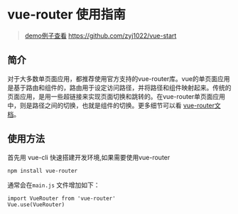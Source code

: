 # vue-router 使用指南

> [demo例子查看](https://github.com/zyj1022/vue-start) https://github.com/zyj1022/vue-start

## 简介

对于大多数单页面应用，都推荐使用官方支持的vue-router库。vue的单页面应用是基于路由和组件的，路由用于设定访问路径，并将路径和组件映射起来。传统的页面应用，是用一些超链接来实现页面切换和跳转的。在vue-router单页面应用中，则是路径之间的切换，也就是组件的切换。更多细节可以看 [vue-router文档](https://router.vuejs.org/zh-cn)。

## 使用方法

首先用 vue-cli 快速搭建开发环境,如果需要使用vue-router

```
npm install vue-router
```
通常会在`main.js` 文件增加如下：

```
import VueRouter from 'vue-router'
Vue.use(VueRouter)
```
